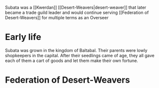 Subata was a [[Kwerdan]] [[Desert-Weavers|desert-weaver]] that later became a trade guild leader and would continue serving [[Federation of Desert-Weavers]] for multiple terms as an Overseer
# Early life
Subata was grown in the kingdom of Baltabal. Their parents were lowly shopkeepers in the capital. After their seedlings came of age, they all gave each of them a cart of goods and let them make their own fortune.

# Federation of Desert-Weavers